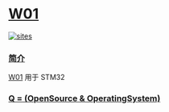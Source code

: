 ﻿# [W01](https://github.com/OS-Q/W01)

[![sites](http://182.61.61.133/link/resources/OSQ.png)](http://www.OS-Q.com)

### [简介](https://github.com/OS-Q/W01/wiki)

[W01](https://github.com/OS-Q/W01) 用于 STM32


### [Q = (OpenSource & OperatingSystem) ](http://www.OS-Q.com)
